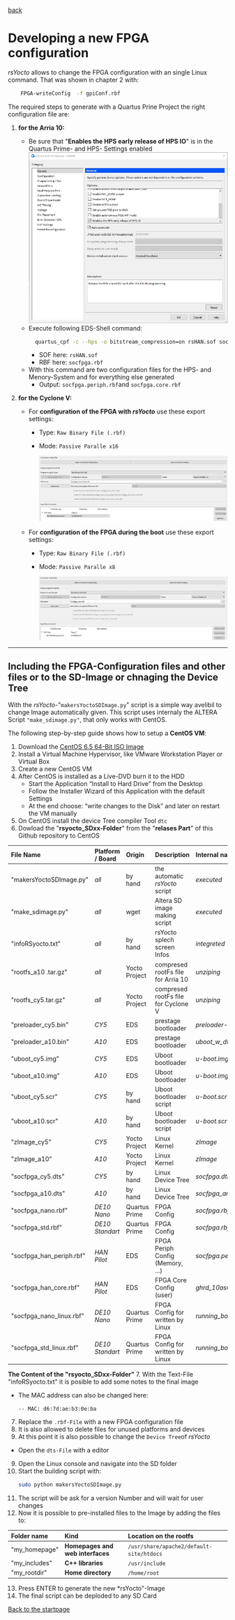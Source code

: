 [back](5_Streamline.md)

#  	Developing a new FPGA configuration

*rsYocto* allows to change the FPGA configuration with an single Linux command. That was shown in chapter 2 with:
  ````bash
      FPGA-writeConfig  -f gpiConf.rbf
  ````   
   The required steps to generate with a Quartus Prine Project the right configuration file are:
   1. **for the Arria 10:**
      * Be sure that "**Enables the HPS early release of HPS IO**" is in the Quartus Prime- and HPS- Settings enabled
          ![Alt text](Arria10Conf.jpg?raw=true "Quartus connfig for Arria 10")
      * Execute following EDS-Shell command:
        ````bash
          quartus_cpf -c --hps -o bitstream_compression=on rsHAN.sof socfpga.rbf
        ````
        * SOF here: `rsHAN.sof` 
        * RBF here: `socfpga.rbf`
      * With this command are two configuration files for the HPS- and Menory-System and for everything else generated
        * Output: `socfpga.periph.rbf`and `socfpga.core.rbf`
        
  2. **for the Cyclone V:**
      * For **configuration of the FPGA with *rsYocto*** use these export settings: 
        * Type: `Raw Binary File (.rbf)` 
        * Mode: `Passive Paralle x16`  
       
            ![Alt text](fpgaConfSettings1.png?raw=true "FPGA Configuration settings 1")
            
      * For **configuration of the FPGA  during the boot** use these export settings: 
        * Type: `Raw Binary File (.rbf)` 
        * Mode: `Passive Paralle x8`  
       
            ![Alt text](fpgaConfSettings2.png?raw=true "FPGA Configuration settings 2")
        
___
## Including the FPGA-Configuration files and other files or to the SD-Image or chnaging the Device Tree
   With the *rsYocto*-"`makersYoctoSDImage.py`" script is a simple way avelibil to change Image automatically given. 
   This script uses internaly the ALTERA Script `"make_sdimage.py"`, that only works with CentOS.
   
   The following step-by-step guide shows how to setup a **CentOS VM**:
   
1. Download the [CentOS 6.5 64-Bit ISO Image](http://vault.centos.org/6.5/isos/x86_64/)
2.  Install a Virtual Machine Hypervisor, like VMware Workstation Player or Virtual Box 
3. Create a new CentOS VM 
4.	After CentOS is installed as a Live-DVD burn it to the HDD
    *	Start the Application “Install to Hard Drive” from the Desktop
    *	Follow the Installer Wizard of this Application with the default Settings 
    *  At the end choose: “write changes to the Disk” and later on restart the VM manually  
5. On CentOS install the device Tree compiler Tool `dtc`
6. Dowload the "**rsyocto_SDxx-Folder**" from the "**relases Part**" of this Github repository to CentOS
      
    
| File Name | Platform / Board | Origin | Description | Internal name (inside the script)
|:--|:--|:--|:--|:--|
|\"makersYoctoSDImage.py\"| *all*| by hand | the automatic *rsYocto* script | *executed* | 
|\"make_sdimage.py\"|*all*| wget | Altera SD image making script | *executed* | 
|\"infoRSyocto.txt\"|*all*| by hand | rsYocto splech screen Infos | *integreted* | 
| \"rootfs_a10 .tar.gz\"|*all*| Yocto Project |compresed rootFs file for Arria 10 | *unziping* |
| \"rootfs_cy5.tar.gz\"|*all*| Yocto Project |compresed rootFs file for Cyclone V | *unziping* |       
|\"preloader_cy5.bin\"|*CY5*| EDS | prestage bootloader | *preloader-mkpimage.bin* | 
|\"preloader_a10.bin\"|*A10*| EDS | prestage bootloader | *uboot_w_dtb-mkpimage.bin* | 
|\"uboot_cy5.img\"|*CY5*| EDS | Uboot bootloader | *u-boot.img* | 
|\"uboot_a10.img\"|*A10*| EDS | Uboot bootloader | *u-boot.img* | 
|\"uboot_cy5.scr\"|*CY5*| by hand | Uboot bootloader script | *u-boot.scr* |   
|\"uboot_a10.scr\"|*A10*| by hand | Uboot bootloader script | *u-boot.scr* |
|\"zImage_cy5\"|*CY5*| Yocto Project | Linux Kernel | *zImage* |   
|\"zImage_a10\"|*A10*| Yocto Project | Linux Kernel | *zImage* |
|\"socfpga_cy5.dts\"|*CY5*| by hand | Linux Device Tree | *socfpga.dtb* |
|\"socfpga_a10.dts\"|*A10*| by hand | Linux Device Tree | *socfpga_arria10_socdk_sdmmc.dtb* |
|\"socfpga_nano.rbf\"|*DE10 Nano*| Quartus Prime | FPGA Config  | *socfpga.rbf* |
|\"socfpga_std.rbf\"|*DE10 Standart*| Quartus Prime | FPGA Config  | *socfpga.rbf* |
|\"socfpga_han_periph.rbf\"|*HAN Pilot*| EDS | FPGA Periph Config (Memory, ...)  | *socfpga.periph.rbf* |
|\"socfpga_han_core.rbf\"|*HAN Pilot*| EDS | FPGA Core Config (user)  | *ghrd_10as066n2.core.rbf* |
|\"socfpga_nano_linux.rbf\"|*DE10 Nano*| Quartus Prime | FPGA Config for written by Linux  | *running_bootloader_fpgaconfig.rbf* |          
|\"socfpga_std_linux.rbf\"|*DE10 Standart*| Quartus Prime | FPGA Config for written by Linux |*running_bootloader_fpgaconfig.rbf* |

**The Content  of the "rsyocto_SDxx-Folder"** 
7. With the Text-File \"infoRSyocto.txt\" it is posible to add some notes to the final image
  * The MAC address can also be changed here:
     ````
     -- MAC: d6:7d:ae:b3:0e:ba
     ````

7. Replace the `.rbf-File` with a new FPGA configuration file
8. It is also allowed to delete files for unused platforms and devices
9. At this point it is also possible to change the `Device Tree`of *rsYocto*
  * Open the `dts-File` with a editor 
9. Open the Linux console and navigate into the SD folder
10. Start the building script with: 
    ````bash  
    sudo python makersYoctoSDImage.py   
    ````
11. The script will be ask for a version Number and will wait for user changes
12. Now it is possible to pre-installed files to the Image by adding the files to:
  
  |  Folder name | Kind | Location on the rootfs
  |:--|:--|:--|
  | "my_homepage" | **Homepages and web interfaces** | `/usr/share/apache2/default-site/htdocs`|
  | "my_includes" | **C++ libraries**  | `/usr/include`|
  | "my_rootdir" | **Home directory** | `/home/root`|
  
13. Press ENTER to generate the new *rsYocto"-Image 
14. The final script can be deploded to any SD Card



 [Back to the startpage](https://github.com/robseb/rsyocto)
 
